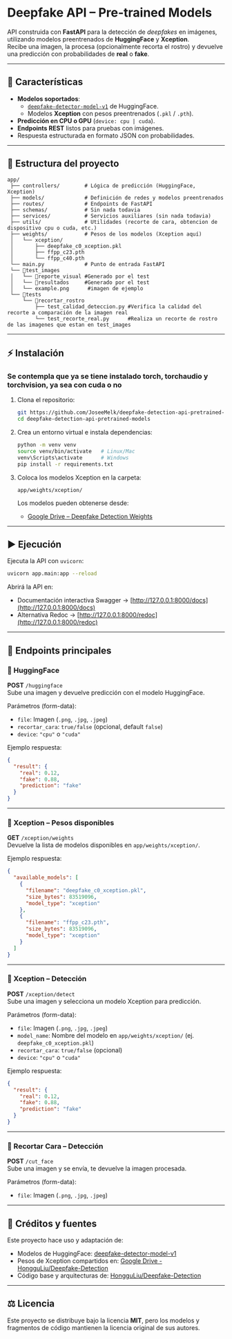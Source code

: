 # Deepfake API – Pre-trained Models

API construida con **FastAPI** para la detección de *deepfakes* en imágenes, utilizando modelos preentrenados de **HuggingFace** y **Xception**.  
Recibe una imagen, la procesa (opcionalmente recorta el rostro) y devuelve una predicción con probabilidades de **real** o **fake**.

---

## 🚀 Características
- **Modelos soportados**:
  - [`deepfake-detector-model-v1`](https://huggingface.co/prithivMLmods/deepfake-detector-model-v1) de HuggingFace.
  - Modelos **Xception** con pesos preentrenados (`.pkl` / `.pth`).
- **Predicción en CPU o GPU** (`device: cpu | cuda`).
- **Endpoints REST** listos para pruebas con imágenes.
- Respuesta estructurada en formato JSON con probabilidades.

---

## 📂 Estructura del proyecto
```
app/
 ├── controllers/        # Lógica de predicción (HuggingFace, Xception)
 ├── models/             # Definición de redes y modelos preentrenados
 ├── routes/             # Endpoints de FastAPI
 ├── schemas/            # Sin nada todavia
 ├── services/           # Servicios auxiliares (sin nada todavia)
 ├── utils/              # Utilidades (recorte de cara, obtencion de dispositivo cpu o cuda, etc.)
 ├── weights/            # Pesos de los modelos (Xception aquí)
 │   └── xception/
 │       ├── deepfake_c0_xception.pkl
 │       ├── ffpp_c23.pth
 │       └── ffpp_c40.pth
 └── main.py             # Punto de entrada FastAPI
 └── 📁test_images
 │   └── 📁reporte_visual #Generado por el test
 │   └── 📁resultados     #Generado por el test
 │   └── example.png      #imagen de ejemplo
 └── 📁tests
     └── 📁recortar_rostro
         ├── test_calidad_deteccion.py #Verifica la calidad del recorte a comparación de la imagen real
         └── test_recorte_real.py      #Realiza un recorte de rostro de las imagenes que estan en test_images
```

---

## ⚡ Instalación
### Se contempla que ya se tiene instalado torch, torchaudio y torchvision, ya sea con cuda o no

1. Clona el repositorio:
   ```bash
   git https://github.com/JoseeMelk/deepfake-detection-api-pretrained-models.git
   cd deepfake-detection-api-pretrained-models
   ```

2. Crea un entorno virtual e instala dependencias:
   ```bash
   python -m venv venv
   source venv/bin/activate   # Linux/Mac
   venv\Scripts\activate      # Windows
   pip install -r requirements.txt
   ```

3. Coloca los modelos Xception en la carpeta:
   ```
   app/weights/xception/
   ```

   Los modelos pueden obtenerse desde:  
   - [Google Drive – Deepfake Detection Weights](https://drive.google.com/drive/folders/1GNtk3hLq6sUGZCGx8fFttvyNYH8nrQS8)

---

## ▶️ Ejecución

Ejecuta la API con `uvicorn`:

```bash
uvicorn app.main:app --reload
```

Abrirá la API en:
- Documentación interactiva Swagger → [http://127.0.0.1:8000/docs](http://127.0.0.1:8000/docs)
- Alternativa Redoc → [http://127.0.0.1:8000/redoc](http://127.0.0.1:8000/redoc)

---

## 📌 Endpoints principales

### 🔹 HuggingFace
**POST** `/huggingface`  
Sube una imagen y devuelve predicción con el modelo HuggingFace.

Parámetros (form-data):
- `file`: Imagen (`.png`, `.jpg`, `.jpeg`)
- `recortar_cara`: `true/false` (opcional, default `false`)
- `device`: `"cpu"` o `"cuda"`

Ejemplo respuesta:
```json
{
  "result": {
    "real": 0.12,
    "fake": 0.88,
    "prediction": "fake"
  }
}
```

---

### 🔹 Xception – Pesos disponibles
**GET** `/xception/weights`  
Devuelve la lista de modelos disponibles en `app/weights/xception/`.

Ejemplo respuesta:
```json
{
  "available_models": [
    {
      "filename": "deepfake_c0_xception.pkl",
      "size_bytes": 83519096,
      "model_type": "xception"
    },
    {
      "filename": "ffpp_c23.pth",
      "size_bytes": 83519096,
      "model_type": "xception"
    }
  ]
}
```

---

### 🔹 Xception – Detección
**POST** `/xception/detect`  
Sube una imagen y selecciona un modelo Xception para predicción.

Parámetros (form-data):
- `file`: Imagen (`.png`, `.jpg`, `.jpeg`)
- `model_name`: Nombre del modelo en `app/weights/xception/` (ej. `deepfake_c0_xception.pkl`)
- `recortar_cara`: `true/false` (opcional)
- `device`: `"cpu"` o `"cuda"`

Ejemplo respuesta:
```json
{
  "result": {
    "real": 0.12,
    "fake": 0.88,
    "prediction": "fake"
  }
}
```
---

### 🔹 Recortar Cara – Detección
**POST** `/cut_face`  
Sube una imagen y se envía, te devuelve la imagen procesada.

Parámetros (form-data):
- `file`: Imagen (`.png`, `.jpg`, `.jpeg`)

---

## 📜 Créditos y fuentes

Este proyecto hace uso y adaptación de:
- Modelos de HuggingFace: [deepfake-detector-model-v1](https://huggingface.co/prithivMLmods/deepfake-detector-model-v1)  
- Pesos de Xception compartidos en: [Google Drive - HongguLiu/Deepfake-Detection](https://drive.google.com/drive/folders/1GNtk3hLq6sUGZCGx8fFttvyNYH8nrQS8)  
- Código base y arquitecturas de: [HongguLiu/Deepfake-Detection](https://github.com/HongguLiu/Deepfake-Detection)

---

## ⚖️ Licencia
Este proyecto se distribuye bajo la licencia **MIT**, pero los modelos y fragmentos de código mantienen la licencia original de sus autores.  
